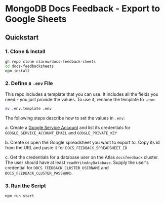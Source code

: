 # MongoDB Docs Feedback - Export to Google Sheets

## Quickstart

### 1. Clone & Install

```sh
gh repo clone nlarew/docs-feedback-sheets
cd docs-feedbacksheets
npm install
```

### 2. Define a `.env` File

This repo includes a template that you can use. It includes all the fields you need - you just
provide the values. To use it, rename the template to `.env`:

```sh
mv .env.template .env
```

The following steps describe how to set the values in `.env`:

a. Create a [Google Service Account](https://cloud.google.com/iam/docs/service-accounts) and list
   its credentials for `GOOGLE_SERVICE_ACCOUNT_EMAIL` and `GOOGLE_PRIVATE_KEY`

b. Create or open the Google spreadsheet you want to export to. Copy its id from the URL and
   paste it for `DOCS_FEEDBACK_SPREADSHEET_ID`

c. Get the credentials for a database user on the Atlas `docsfeedback` cluster. The user should
   have at least `readWriteAnyDatabase`. Supply the user's credential for
   `DOCS_FEEDBACK_CLUSTER_USERNAME` and `DOCS_FEEDBACK_CLUSTER_PASSWORD`.

### 3. Run the Script

```sh
npm run start
```
